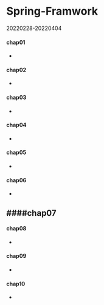 # Spring-Framwork
20220228-20220404

#### chap01
 - 
#### chap02
 - 
#### chap03
 - 
#### chap04
 - 
#### chap05
 - 
#### chap06
 - 
####chap07
 - 
#### chap08
 - 
#### chap09
 - 
#### chap10
 - 

